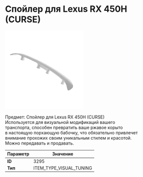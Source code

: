 # Спойлер для Lexus RX 450H (CURSE)

![Item Image](../img/3295.webp?raw=true)

Предмет: Спойлер для Lexus RX 450H (CURSE)<br>Используется для визуальной модификаций вашего<br>транспорта, способен превратить ваше ржавое корыто<br>в настоящую порхающую бабочку, что обязательно привлечет<br>внимание прохожих своим уникальным стилем и красотой.<br>Можно передавать и продавать.


| Параметр | Значение |
|----------|----------|
| **ID** | 3295 |
| **Тип** | ITEM_TYPE_VISUAL_TUNING |

